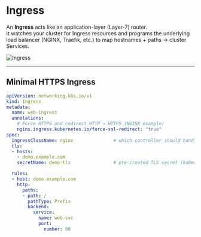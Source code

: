 # Ingress

An **Ingress** acts like an application-layer (Layer-7) router.  
It watches your cluster for Ingress resources and programs the underlying load balancer (NGINX, Traefik, etc.) to map hostnames + paths → cluster Services.

![Ingress](Ingress.png)

---

## Minimal HTTPS Ingress

```yaml
apiVersion: networking.k8s.io/v1
kind: Ingress
metadata:
  name: web-ingress
  annotations:
    # Force HTTPS and redirect HTTP → HTTPS (NGINX example)
    nginx.ingress.kubernetes.io/force-ssl-redirect: "true"
spec:
  ingressClassName: nginx               # which controller should handle this
  tls:
  - hosts:
    - demo.example.com
    secretName: demo-tls                # pre-created TLS secret (kubectl create secret tls …)

  rules:
  - host: demo.example.com
    http:
      paths:
      - path: /
        pathType: Prefix
        backend:
          service:
            name: web-svc
            port:
              number: 80
